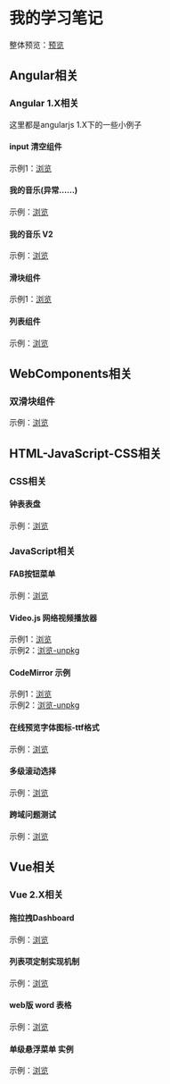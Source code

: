 # 我的学习笔记
整体预览：<a href="https://xiaodu114.github.io/" target="_blank">预览</a>
## Angular相关
### Angular 1.X相关
这里都是angularjs 1.X下的一些小例子
#### input 清空组件
示例1：[浏览](https://xiaodu114.github.io/angular/angular1/angularjs-clear-input/demo1.html)
#### 我的音乐(异常……)
示例：[浏览](https://xiaodu114.github.io/angular/angular1/angularjs-music/index.html)
#### 我的音乐 V2
示例：[浏览](https://xiaodu114.github.io/angular/angular1/angularjs-music-table/index.html)
#### 滑块组件
示例1：[浏览](https://xiaodu114.github.io/angular/angular1/angularjs-slider/demo1.html)
#### 列表组件
示例：[浏览](https://xiaodu114.github.io/angular/angular1/angularjs-table/index.html)
## WebComponents相关
### 双滑块组件
示例：[浏览](https://xiaodu114.github.io/WebComponents/SingleSlider/index.html)
## HTML-JavaScript-CSS相关
### CSS相关
#### 钟表表盘
示例：[浏览](https://xiaodu114.github.io/html-js-css/css-demo/clockDial/index.html)
### JavaScript相关
#### FAB按钮菜单  
示例：[浏览](https://xiaodu114.github.io/html-js-css/js-demo/fabMenu/index.html)
#### Video.js 网络视频播放器 
示例1：[浏览](https://xiaodu114.github.io/html-js-css/js-demo/VideojsPlayer/index.html)  
示例2：[浏览-unpkg](https://xiaodu114.github.io/html-js-css/js-demo/VideojsPlayer/index-unpkg.html)
#### CodeMirror 示例
示例1：[浏览](https://xiaodu114.github.io/html-js-css/js-demo/CodeMirror/index.html)  
示例2：[浏览-unpkg](https://xiaodu114.github.io/html-js-css/js-demo/CodeMirror/index-unpkg.html)
#### 在线预览字体图标-ttf格式
示例：[浏览](https://xiaodu114.github.io/html-js-css/js-demo/ttf-icon-online/index.html)  
#### 多级滚动选择
示例：[浏览](https://xiaodu114.github.io/html-js-css/js-demo/MultiScollPicker/index.html) 
#### 跨域问题测试
示例：[浏览](https://xiaodu114.github.io/html-js-css/js-demo/cross-domain/index.html) 
## Vue相关
### Vue 2.X相关
#### 拖拉拽Dashboard
示例：[浏览](https://xiaodu114.github.io/vue/vue2.x/DashboardByGridStack/www/index.html)
#### 列表项定制实现机制
示例：[浏览](https://xiaodu114.github.io/vue/vue2.x/FormBuilderRuntime/www/index.html)
#### web版 word 表格
示例：[浏览](https://xiaodu114.github.io/vue/vue2.x/MainProject/www/demo/component/layout/wordtable/index.html)
#### 单级悬浮菜单 实例
示例：[浏览](https://xiaodu114.github.io/vue/vue2.x/MainProject/www/demo/component/float-menu/single-stage/index.html)